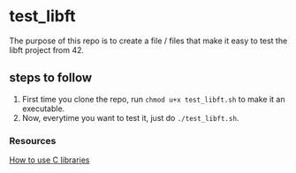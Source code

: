 # test_libft

The purpose of this repo is to create a file / files that make it easy to test the libft project from 42.

## steps to follow
1. First time you clone the repo, run `chmod u+x test_libft.sh` to make it an executable.
2. Now, everytime you want to test it, just do `./test_libft.sh`.

### Resources
[How to use C libraries](https://www.cs.swarthmore.edu/~newhall/unixhelp/howto_C_libraries.html)
